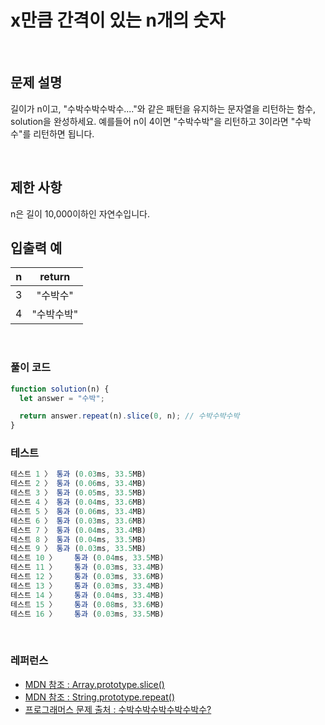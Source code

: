 # x만큼 간격이 있는 n개의 숫자

</br>

## 문제 설명

길이가 n이고, "수박수박수박수...."와 같은 패턴을 유지하는 문자열을 리턴하는 함수, solution을 완성하세요. 예를들어 n이 4이면 "수박수박"을 리턴하고 3이라면 "수박수"를 리턴하면 됩니다.

</br>

## 제한 사항

n은 길이 10,000이하인 자연수입니다.
</br>

## 입출력 예

|  n  |   return   |
| :-: | :--------: |
|  3  |  "수박수"  |
|  4  | "수박수박" |

</br>

### 풀이 코드

```js
function solution(n) {
  let answer = "수박";

  return answer.repeat(n).slice(0, n); // 수박수박수박
}
```

### 테스트

```js
테스트 1 〉	통과 (0.03ms, 33.5MB)
테스트 2 〉	통과 (0.06ms, 33.4MB)
테스트 3 〉	통과 (0.05ms, 33.5MB)
테스트 4 〉	통과 (0.04ms, 33.6MB)
테스트 5 〉	통과 (0.06ms, 33.4MB)
테스트 6 〉	통과 (0.03ms, 33.6MB)
테스트 7 〉	통과 (0.04ms, 33.4MB)
테스트 8 〉	통과 (0.04ms, 33.5MB)
테스트 9 〉	통과 (0.03ms, 33.5MB)
테스트 10 〉	통과 (0.04ms, 33.5MB)
테스트 11 〉	통과 (0.03ms, 33.4MB)
테스트 12 〉	통과 (0.03ms, 33.6MB)
테스트 13 〉	통과 (0.03ms, 33.4MB)
테스트 14 〉	통과 (0.04ms, 33.4MB)
테스트 15 〉	통과 (0.08ms, 33.6MB)
테스트 16 〉	통과 (0.03ms, 33.5MB)
```

</br>

### 레퍼런스

- [ MDN 참조 : Array.prototype.slice() ](https://developer.mozilla.org/ko/docs/Web/JavaScript/Reference/Global_Objects/Array/slice)
- [ MDN 참조 : String.prototype.repeat() ](https://developer.mozilla.org/ko/docs/Web/JavaScript/Reference/Global_Objects/String/repeat)
- [ 프로그래머스 문제 출처 : 수박수박수박수박수박수? ](https://school.programmers.co.kr/learn/courses/30/lessons/12922)

</br>
